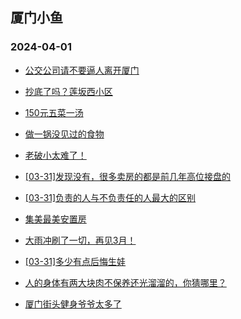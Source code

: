 ## 厦门小鱼 
### 2024-04-01

+ [公交公司请不要逼人离开厦门](http://bbs.xmfish.com/read-htm-tid-18168679.html)

+ [抄底了吗？莲坂西小区](http://bbs.xmfish.com/read-htm-tid-18168716.html)

+ [150元五菜一汤](http://bbs.xmfish.com/read-htm-tid-18168723.html)

+ [做一锅没见过的食物](http://bbs.xmfish.com/read-htm-tid-18168586.html)

+ [老破小太难了！](http://bbs.xmfish.com/read-htm-tid-18168761.html)

+ [[03-31]发现没有，很多卖房的都是前几年高位接盘的](http://bbs.xmfish.com/read-htm-tid-18168809.html)

+ [[03-31]负责的人与不负责任的人最大的区别](http://bbs.xmfish.com/read-htm-tid-18168553.html)

+ [集美最美安置房](http://bbs.xmfish.com/read-htm-tid-18168710.html)

+ [大雨冲刷了一切，再见3月！](http://bbs.xmfish.com/read-htm-tid-18168741.html)

+ [[03-31]多少有点后悔生娃](http://bbs.xmfish.com/read-htm-tid-18168779.html)

+ [人的身体有两大块肉不保养还光溜溜的，你猜哪里？](http://bbs.xmfish.com/read-htm-tid-18168565.html)

+ [厦门街头健身爷爷太多了](http://bbs.xmfish.com/read-htm-tid-18168824.html)


